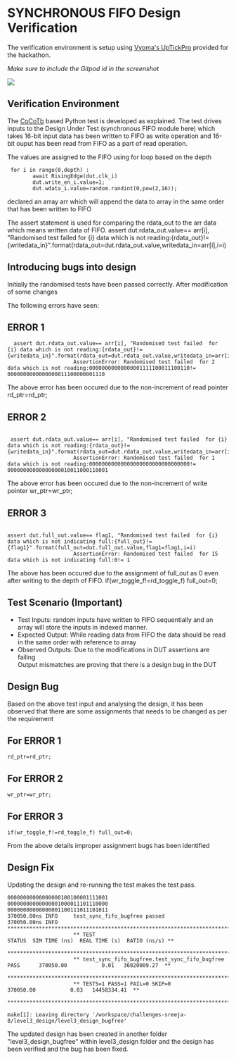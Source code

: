# SYNCHRONOUS FIFO Design Verification

The verification environment is setup using [Vyoma's UpTickPro](https://vyomasystems.com) provided for the hackathon.

*Make sure to include the Gitpod id in the screenshot*

![](https://i.imgur.com/miWGA1o.png)

## Verification Environment

The [CoCoTb](https://www.cocotb.org/) based Python test is developed as explained. The test drives inputs to the Design Under Test (synchronous FIFO module here) which takes  16-bit input data has been written to FIFO  as write operation and 16-bit ouput has been read from FIFO as a part of read operation.

The values are assigned to the  FIFO using for loop based on the depth
```
 for i in range(0,depth) :
        await RisingEdge(dut.clk_i)
        dut.write_en_i.value=1;
        dut.wdata_i.value=random.randint(0,pow(2,16));
```

 
declared an array arr which will append the data to array in the same order that has been written to FIFO 


The assert statement is used for comparing the rdata_out  to the  arr data which means written data of FIFO.
 assert dut.rdata_out.value== arr[i], "Randomised test failed  for {i} data which is not reading:{rdata_out}!= {writedata_in}".format(rdata_out=dut.rdata_out.value,writedata_in=arr[i],i=i) 



## Introducing bugs into design
Initially the randomised tests have been passed correctly. 
After modification of some changes 

The following errors have seen:

## ERROR 1
``` 
  assert dut.rdata_out.value== arr[i], "Randomised test failed  for {i} data which is not reading:{rdata_out}!= {writedata_in}".format(rdata_out=dut.rdata_out.value,writedata_in=arr[i],i=i)
                     AssertionError: Randomised test failed  for 2 data which is not reading:00000000000000001111100011100110!= 0000000000000000011100000001110
```

The above  error has been occured due to the non-increment of read pointer
rd_ptr=rd_ptr;

## ERROR 2
```

 assert dut.rdata_out.value== arr[i], "Randomised test failed  for {i} data which is not reading:{rdata_out}!= {writedata_in}".format(rdata_out=dut.rdata_out.value,writedata_in=arr[i],i=i)
                     AssertionError: Randomised test failed  for 1 data which is not reading:00000000000000000000000000000000!= 00000000000000000010011000110001
```
The above error  has been occured due to the non-increment of write pointer
wr_ptr=wr_ptr;

## ERROR 3
```

assert dut.full_out.value== flag1, "Randomised test failed  for {i} data which is not indicating full:{full_out}!= {flag1}".format(full_out=dut.full_out.value,flag1=flag1,i=i)
                     AssertionError: Randomised test failed  for 15 data which is not indicating full:0!= 1
```
The above has been occured due to the assignment of full_out as 0 even after writing to the depth of FIFO.
 if(wr_toggle_f!=rd_toggle_f) full_out=0;

 
## Test Scenario **(Important)**
- Test Inputs: random inputs have written to FIFO sequentially  and an array  will store the inputs in indexed manner.
- Expected Output: While reading data from FIFO the data should be read in the same order with reference to array
- Observed Outputs: Due to the modifications in DUT assertions are failing  
Output mismatches are proving that there is a design bug in the DUT

## Design Bug
Based on the above test input and analysing the design, it has been observed that there are some  assignments that needs to be changed as per the requirement 

## For ERROR 1
```
rd_ptr=rd_ptr;

```
## For ERROR 2
```
wr_ptr=wr_ptr;

```
## For ERROR 3
```
if(wr_toggle_f!=rd_toggle_f) full_out=0;

```
From the above details  improper assignment  bugs has been identified


## Design Fix
Updating the design and re-running the test makes the test pass.

```
00000000000000000100100001111001
00000000000000001000011101110000
00000000000000001100111011101011
370050.00ns INFO     test_sync_fifo_bugfree passed
370050.00ns INFO     *******************************************************************************************************
                     ** TEST                                           STATUS  SIM TIME (ns)  REAL TIME (s)  RATIO (ns/s) **
                     *******************************************************************************************************
                     ** test_sync_fifo_bugfree.test_sync_fifo_bugfree   PASS      370050.00           0.01   36020009.27  **
                     *******************************************************************************************************
                     ** TESTS=1 PASS=1 FAIL=0 SKIP=0                              370050.00           0.03   14458334.41  **
                     *******************************************************************************************************
                     
make[1]: Leaving directory '/workspace/challenges-sreeja-8/level3_design/level3_design_bugfree'
```

The updated design has been created in another folder "level3_design_bugfree" within level3_design folder and the design has been verified and the bug has been fixed.




